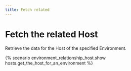 ```yaml
---
title: Fetch related
---
```


# Fetch the related Host

Retrieve the data for the Host of the specified Environment.

{% scenario environment_relationship_host.show hosts.get_the_host_for_an_environment %}
